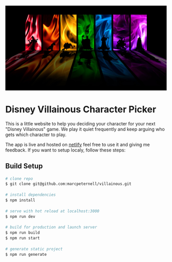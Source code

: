 ![alt text][logo]

[logo]: ./static/images/header_img.jpg "Disney Villainous Character Wallpaper"

# Disney Villainous Character Picker

This is a little website to help you deciding your character for your next "Disney Villainous" game. We play it quiet frequently and keep arguing who gets which character to play.

The app is live and hosted on [netlify](http://villainous.netlify.app/) feel free to use it and giving me feedback. If you want to setup localy, follow these steps: 

## Build Setup
```bash
# clone repo
$ git clone git@github.com:marcpeternell/villainous.git

# install dependencies
$ npm install

# serve with hot reload at localhost:3000
$ npm run dev

# build for production and launch server
$ npm run build
$ npm run start

# generate static project
$ npm run generate
```
